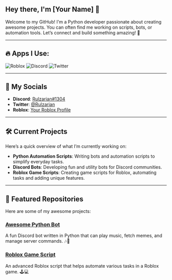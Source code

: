 ## Hey there, I'm [Your Name] 👋

Welcome to my GitHub! I'm a Python developer passionate about creating awesome projects. You can often find me working on scripts, bots, or automation tools. Let’s connect and build something amazing! 🚀

---

## 🔥 Apps I Use:

![Roblox](https://img.shields.io/badge/Roblox-3076D6?style=for-the-badge&logo=roblox&logoColor=white)
![Discord](https://img.shields.io/badge/Discord-7289DA?style=for-the-badge&logo=discord&logoColor=white)
![Twitter](https://img.shields.io/badge/Twitter-1DA1F2?style=for-the-badge&logo=twitter&logoColor=white)

---

## 📌 My Socials

- **Discord**: [Rulzarian#1304](https://discord.com/users/1304535965573845065)
- **Twitter**: [@Rulzarian](https://x.com/Rulzarian)
- **Roblox**: [Your Roblox Profile](https://www.roblox.com/users/7560379305/profile)



---

## 🛠️ Current Projects

Here’s a quick overview of what I’m currently working on:

- **Python Automation Scripts**: Writing bots and automation scripts to simplify everyday tasks.
- **Discord Bots**: Developing fun and utility bots for Discord communities.
- **Roblox Game Scripts**: Creating game scripts for Roblox, automating tasks and adding unique features.

---

## 🚀 Featured Repositories

Here are some of my awesome projects:

### [Awesome Python Bot](https://github.com/your-username/awesome-python-bot)

A fun Discord bot written in Python that can play music, fetch memes, and manage server commands. 🎶🎉

### [Roblox Game Script](https://github.com/your-username/roblox-game-script)

An advanced Roblox script that helps automate various tasks in a Roblox game. 🕹️💻


